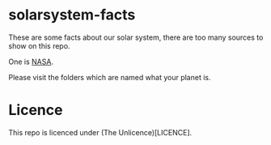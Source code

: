 # solarsystem-facts

These are some facts about our solar system, there are too many sources to show on this repo.

One is [NASA](https://nasa.gov).

Please visit the folders which are named what your planet is.


# Licence

This repo is licenced under (The Unlicence)[LICENCE].
